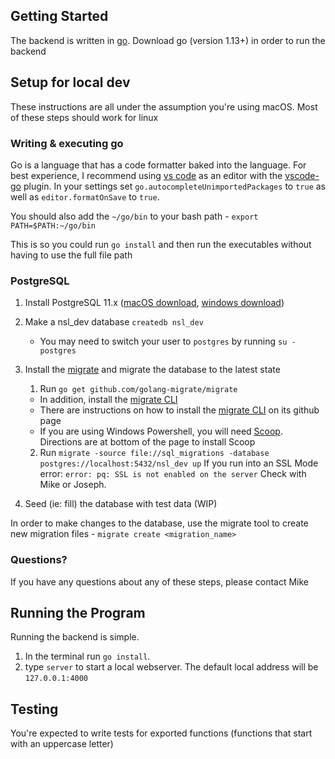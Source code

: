 ## Getting Started

The backend is written in [go](https://golang.org/). Download go (version 1.13+) in order to run the backend

## Setup for local dev

These instructions are all under the assumption you're using macOS. Most of these steps should work for linux

### Writing & executing go

Go is a language that has a code formatter baked into the language. For best experience, I recommend using 
[vs code](https://code.visualstudio.com/) as an editor with the 
[vscode-go](https://code.visualstudio.com/docs/languages/go) plugin. In your settings set
`go.autocompleteUnimportedPackages` to `true` as well as `editor.formatOnSave` to `true`.

You should also add the `~/go/bin` to your bash path
    - `export PATH=$PATH:~/go/bin`

This is so you could run `go install` and then run the executables without having to use the full file path

### PostgreSQL

1. Install PostgreSQL 11.x ([macOS download](https://postgresapp.com/),
 [windows download](https://www.enterprisedb.com/downloads/postgres-postgresql-downloads))
2. Make a nsl_dev database `createdb nsl_dev`
    - You may need to switch your user to `postgres` by running `su - postgres`
3. Install the [migrate](https://github.com/golang-migrate/migrate) and migrate the database to the latest state
    1. Run `go get github.com/golang-migrate/migrate`
    - In addition, install the [migrate CLI](https://github.com/golang-migrate/migrate/tree/master/cmd/migrate)
    - There are instructions on how to install the [migrate CLI](https://github.com/golang-migrate/migrate/tree/master/cmd/migrate) on its github page
    - If you are using Windows Powershell, you will need [Scoop](https://scoop.sh/). Directions are at bottom of the page to install Scoop
    2. Run `migrate -source file://sql_migrations -database postgres://localhost:5432/nsl_dev up`   If you run into an SSL Mode error: `error: pq: SSL is not enabled on the server` Check with Mike or Joseph.

4. Seed (ie: fill) the database with test data (WIP)

In order to make changes to the database, use the migrate tool to create new migration files
    - `migrate create <migration_name>`

### Questions?

If you have any questions about any of these steps, please contact Mike

## Running the Program

Running the backend is simple.

1. In the terminal run `go install`.
2. type `server` to start a local webserver. The default local address will be `127.0.0.1:4000`

## Testing

You're expected to write tests for exported functions (functions that start with an uppercase letter)
